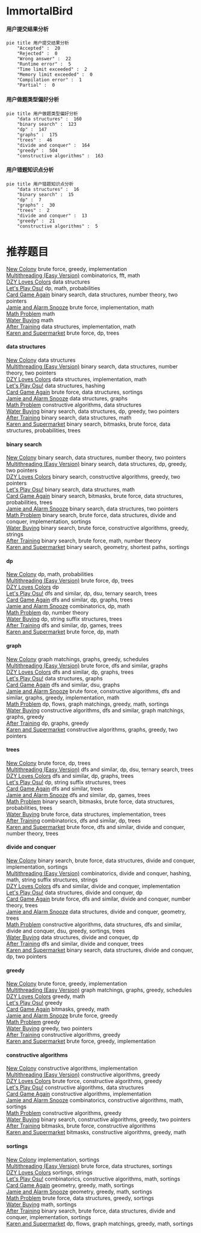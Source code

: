 # ImmortalBird
<!-- tabs:start -->
#### **用户提交结果分析**

```mermaid
pie title 用户提交结果分析
    "Accepted" :  20
    "Rejected" :  0
    "Wrong answer" :  22
    "Runtime error" :  5
    "Time limit exceeded" :  2
    "Memory limit exceeded" :  0
    "Compilation error" :  1
    "Partial" :  0
```
#### **用户做题类型偏好分析**

```mermaid
pie title 用户做题类型偏好分析
    "data structures" :  160
    "binary search" :  123
    "dp" :  147
    "graphs" :  175
    "trees" :  46
    "divide and conquer" :  164
    "greedy" :  504
    "constructive algorithms" :  163
```
#### **用户错题知识点分析**

```mermaid
pie title 用户错题知识点分析
    "data structures" :  16
    "binary search" :  15
    "dp" :  7
    "graphs" :  30
    "trees" :  2
    "divide and conquer" :  13
    "greedy" :  21
    "constructive algorithms" :  5
```
<!-- tabs:end -->
# 推荐题目
[New Colony](http://codeforces.com/problemset/problem/1481/B)		brute force,
                        greedy,
                        implementation		  
[Multithreading (Easy Version)](http://codeforces.com/problemset/problem/1450/H1)		combinatorics,
                        fft,
                        math		  
[DZY Loves Colors](http://codeforces.com/problemset/problem/444/C)		data structures		  
[Let's Play Osu!](https://codeforces.com/contest/236/problem/D)		dp,
                        math,
                        probabilities		  
[Card Game Again](http://codeforces.com/problemset/problem/818/E)		binary search,
                        data structures,
                        number theory,
                        two pointers		  
[Jamie and Alarm Snooze](http://codeforces.com/problemset/problem/916/A)		brute force,
                        implementation,
                        math		  
[Math Problem](https://codeforces.com/contest/1262/problem/A)		math		  
[Water Buying](https://codeforces.com/contest/1489/problem/B)		math		  
[After Training](http://codeforces.com/problemset/problem/195/B)		data structures,
                        implementation,
                        math		  
[Karen and Supermarket](http://codeforces.com/problemset/problem/815/C)		brute force,
                        dp,
                        trees		  
<!-- tabs:start -->
#### **data structures**
[New Colony](http://codeforces.com/problemset/problem/444/C)		data structures		  
[Multithreading (Easy Version)](http://codeforces.com/problemset/problem/818/E)		binary search,
                        data structures,
                        number theory,
                        two pointers		  
[DZY Loves Colors](http://codeforces.com/problemset/problem/195/B)		data structures,
                        implementation,
                        math		  
[Let's Play Osu!](http://codeforces.com/problemset/problem/869/E)		data structures,
                        hashing		  
[Card Game Again](http://codeforces.com/problemset/problem/103/D)		brute force,
                        data structures,
                        sortings		  
[Jamie and Alarm Snooze](http://codeforces.com/problemset/problem/878/C)		data structures,
                        graphs		  
[Math Problem](http://codeforces.com/problemset/problem/1329/D)		constructive algorithms,
                        data structures		  
[Water Buying](http://codeforces.com/problemset/problem/1492/C)		binary search,
                        data structures,
                        dp,
                        greedy,
                        two pointers		  
[After Training](http://codeforces.com/problemset/problem/1490/G)		binary search,
                        data structures,
                        math		  
[Karen and Supermarket](http://codeforces.com/problemset/problem/1479/D)		binary search,
                        bitmasks,
                        brute force,
                        data structures,
                        probabilities,
                        trees		  
#### **binary search**
[New Colony](http://codeforces.com/problemset/problem/818/E)		binary search,
                        data structures,
                        number theory,
                        two pointers		  
[Multithreading (Easy Version)](http://codeforces.com/problemset/problem/1492/C)		binary search,
                        data structures,
                        dp,
                        greedy,
                        two pointers		  
[DZY Loves Colors](http://codeforces.com/problemset/problem/1463/D)		binary search,
                        constructive algorithms,
                        greedy,
                        two pointers		  
[Let's Play Osu!](http://codeforces.com/problemset/problem/1490/G)		binary search,
                        data structures,
                        math		  
[Card Game Again](http://codeforces.com/problemset/problem/1479/D)		binary search,
                        bitmasks,
                        brute force,
                        data structures,
                        probabilities,
                        trees		  
[Jamie and Alarm Snooze](http://codeforces.com/problemset/problem/1436/E)		binary search,
                        data structures,
                        two pointers		  
[Math Problem](http://codeforces.com/problemset/problem/1461/D)		binary search,
                        brute force,
                        data structures,
                        divide and conquer,
                        implementation,
                        sortings		  
[Water Buying](http://codeforces.com/problemset/problem/1493/C)		binary search,
                        brute force,
                        constructive algorithms,
                        greedy,
                        strings		  
[After Training](http://codeforces.com/problemset/problem/1487/D)		binary search,
                        brute force,
                        math,
                        number theory		  
[Karen and Supermarket](http://codeforces.com/problemset/problem/1486/B)		binary search,
                        geometry,
                        shortest paths,
                        sortings		  
#### **dp**
[New Colony](https://codeforces.com/contest/236/problem/D)		dp,
                        math,
                        probabilities		  
[Multithreading (Easy Version)](http://codeforces.com/problemset/problem/815/C)		brute force,
                        dp,
                        trees		  
[DZY Loves Colors](http://codeforces.com/problemset/problem/176/D)		dp		  
[Let's Play Osu!](http://codeforces.com/problemset/problem/455/C)		dfs and similar,
                        dp,
                        dsu,
                        ternary search,
                        trees		  
[Card Game Again](https://codeforces.com/contest/701/problem/E)		dfs and similar,
                        dp,
                        graphs,
                        trees		  
[Jamie and Alarm Snooze](http://codeforces.com/problemset/problem/212/C)		combinatorics,
                        dp,
                        math		  
[Math Problem](http://codeforces.com/problemset/problem/703/E)		dp,
                        number theory		  
[Water Buying](http://codeforces.com/problemset/problem/86/C)		dp,
                        string suffix structures,
                        trees		  
[After Training](http://codeforces.com/problemset/problem/1404/B)		dfs and similar,
                        dp,
                        games,
                        trees		  
[Karen and Supermarket](http://codeforces.com/problemset/problem/1475/B)		brute force,
                        dp,
                        math		  
#### **graph**
[New Colony](http://codeforces.com/problemset/problem/737/E)		graph matchings,
                        graphs,
                        greedy,
                        schedules		  
[Multithreading (Easy Version)](http://codeforces.com/problemset/problem/869/D)		brute force,
                        dfs and similar,
                        graphs		  
[DZY Loves Colors](https://codeforces.com/contest/701/problem/E)		dfs and similar,
                        dp,
                        graphs,
                        trees		  
[Let's Play Osu!](http://codeforces.com/problemset/problem/878/C)		data structures,
                        graphs		  
[Card Game Again](http://codeforces.com/problemset/problem/1263/D)		dfs and similar,
                        dsu,
                        graphs		  
[Jamie and Alarm Snooze](http://codeforces.com/problemset/problem/1487/C)		brute force,
                        constructive algorithms,
                        dfs and similar,
                        graphs,
                        greedy,
                        implementation,
                        math		  
[Math Problem](http://codeforces.com/problemset/problem/1437/C)		dp,
                        flows,
                        graph matchings,
                        greedy,
                        math,
                        sortings		  
[Water Buying](http://codeforces.com/problemset/problem/1470/D)		constructive algorithms,
                        dfs and similar,
                        graph matchings,
                        graphs,
                        greedy		  
[After Training](http://codeforces.com/problemset/problem/1476/C)		dp,
                        graphs,
                        greedy		  
[Karen and Supermarket](http://codeforces.com/problemset/problem/1304/D)		constructive algorithms,
                        graphs,
                        greedy,
                        two pointers		  
#### **trees**
[New Colony](http://codeforces.com/problemset/problem/815/C)		brute force,
                        dp,
                        trees		  
[Multithreading (Easy Version)](http://codeforces.com/problemset/problem/455/C)		dfs and similar,
                        dp,
                        dsu,
                        ternary search,
                        trees		  
[DZY Loves Colors](https://codeforces.com/contest/701/problem/E)		dfs and similar,
                        dp,
                        graphs,
                        trees		  
[Let's Play Osu!](http://codeforces.com/problemset/problem/86/C)		dp,
                        string suffix structures,
                        trees		  
[Card Game Again](http://codeforces.com/problemset/problem/1118/F1)		dfs and similar,
                        trees		  
[Jamie and Alarm Snooze](http://codeforces.com/problemset/problem/1404/B)		dfs and similar,
                        dp,
                        games,
                        trees		  
[Math Problem](http://codeforces.com/problemset/problem/1479/D)		binary search,
                        bitmasks,
                        brute force,
                        data structures,
                        probabilities,
                        trees		  
[Water Buying](http://codeforces.com/problemset/problem/1511/C)		brute force,
                        data structures,
                        implementation,
                        trees		  
[After Training](http://codeforces.com/problemset/problem/1499/F)		combinatorics,
                        dfs and similar,
                        dp,
                        trees		  
[Karen and Supermarket](http://codeforces.com/problemset/problem/1491/E)		brute force,
                        dfs and similar,
                        divide and conquer,
                        number theory,
                        trees		  
#### **divide and conquer**
[New Colony](http://codeforces.com/problemset/problem/1461/D)		binary search,
                        brute force,
                        data structures,
                        divide and conquer,
                        implementation,
                        sortings		  
[Multithreading (Easy Version)](http://codeforces.com/problemset/problem/1466/G)		combinatorics,
                        divide and conquer,
                        hashing,
                        math,
                        string suffix structures,
                        strings		  
[DZY Loves Colors](http://codeforces.com/problemset/problem/1490/D)		dfs and similar,
                        divide and conquer,
                        implementation		  
[Let's Play Osu!](https://codeforces.com/contest/1483/problem/C)		data structures,
                        divide and conquer,
                        dp		  
[Card Game Again](http://codeforces.com/problemset/problem/1491/E)		brute force,
                        dfs and similar,
                        divide and conquer,
                        number theory,
                        trees		  
[Jamie and Alarm Snooze](http://codeforces.com/problemset/problem/1303/G)		data structures,
                        divide and conquer,
                        geometry,
                        trees		  
[Math Problem](http://codeforces.com/problemset/problem/1494/D)		constructive algorithms,
                        data structures,
                        dfs and similar,
                        divide and conquer,
                        dsu,
                        greedy,
                        sortings,
                        trees		  
[Water Buying](http://codeforces.com/problemset/problem/1482/E)		data structures,
                        divide and conquer,
                        dp		  
[After Training](http://codeforces.com/problemset/problem/566/C)		dfs and similar,
                        divide and conquer,
                        trees		  
[Karen and Supermarket](http://codeforces.com/problemset/problem/1428/F)		binary search,
                        data structures,
                        divide and conquer,
                        dp,
                        two pointers		  
#### **greedy**
[New Colony](http://codeforces.com/problemset/problem/1481/B)		brute force,
                        greedy,
                        implementation		  
[Multithreading (Easy Version)](http://codeforces.com/problemset/problem/737/E)		graph matchings,
                        graphs,
                        greedy,
                        schedules		  
[DZY Loves Colors](http://codeforces.com/problemset/problem/215/B)		greedy,
                        math		  
[Let's Play Osu!](http://codeforces.com/problemset/problem/1130/B)		greedy		  
[Card Game Again](http://codeforces.com/problemset/problem/916/B)		bitmasks,
                        greedy,
                        math		  
[Jamie and Alarm Snooze](https://codeforces.com/contest/1130/problem/D2)		brute force,
                        greedy		  
[Math Problem](http://codeforces.com/problemset/problem/1070/F)		greedy		  
[Water Buying](http://codeforces.com/problemset/problem/1252/E)		greedy,
                        two pointers		  
[After Training](http://codeforces.com/problemset/problem/1173/B)		constructive algorithms,
                        greedy		  
[Karen and Supermarket](http://codeforces.com/problemset/problem/1176/A)		brute force,
                        greedy,
                        implementation		  
#### **constructive algorithms**
[New Colony](http://codeforces.com/problemset/problem/634/A)		constructive algorithms,
                        implementation		  
[Multithreading (Easy Version)](http://codeforces.com/problemset/problem/1173/B)		constructive algorithms,
                        greedy		  
[DZY Loves Colors](http://codeforces.com/problemset/problem/1364/C)		brute force,
                        constructive algorithms,
                        greedy		  
[Let's Play Osu!](http://codeforces.com/problemset/problem/1329/D)		constructive algorithms,
                        data structures		  
[Card Game Again](http://codeforces.com/problemset/problem/1118/C)		constructive algorithms,
                        implementation		  
[Jamie and Alarm Snooze](http://codeforces.com/problemset/problem/1513/E)		combinatorics,
                        constructive algorithms,
                        math,
                        sortings		  
[Math Problem](http://codeforces.com/problemset/problem/1493/A)		constructive algorithms,
                        greedy		  
[Water Buying](http://codeforces.com/problemset/problem/1463/D)		binary search,
                        constructive algorithms,
                        greedy,
                        two pointers		  
[After Training](https://codeforces.com/contest/1456/problem/B)		bitmasks,
                        brute force,
                        constructive algorithms		  
[Karen and Supermarket](http://codeforces.com/problemset/problem/1492/D)		bitmasks,
                        constructive algorithms,
                        greedy,
                        math		  
#### **sortings**
[New Colony](http://codeforces.com/problemset/problem/15/A)		implementation,
                        sortings		  
[Multithreading (Easy Version)](http://codeforces.com/problemset/problem/103/D)		brute force,
                        data structures,
                        sortings		  
[DZY Loves Colors](http://codeforces.com/problemset/problem/632/C)		sortings,
                        strings		  
[Let's Play Osu!](http://codeforces.com/problemset/problem/1513/E)		combinatorics,
                        constructive algorithms,
                        math,
                        sortings		  
[Card Game Again](https://codeforces.com/contest/1496/problem/C)		geometry,
                        greedy,
                        math,
                        sortings		  
[Jamie and Alarm Snooze](http://codeforces.com/problemset/problem/1495/A)		geometry,
                        greedy,
                        math,
                        sortings		  
[Math Problem](http://codeforces.com/problemset/problem/1497/A)		brute force,
                        data structures,
                        greedy,
                        sortings		  
[Water Buying](http://codeforces.com/problemset/problem/1427/A)		math,
                        sortings		  
[After Training](http://codeforces.com/problemset/problem/1461/D)		binary search,
                        brute force,
                        data structures,
                        divide and conquer,
                        implementation,
                        sortings		  
[Karen and Supermarket](http://codeforces.com/problemset/problem/1437/C)		dp,
                        flows,
                        graph matchings,
                        greedy,
                        math,
                        sortings		  
<!-- tabs:end -->
